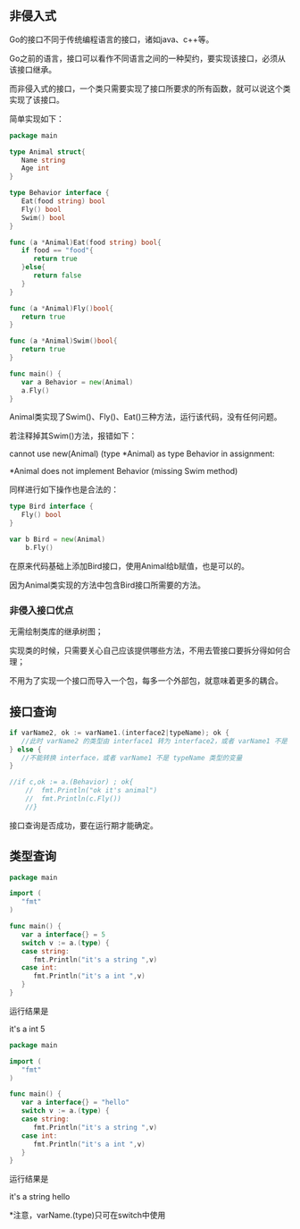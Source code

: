 ## 非侵入式

Go的接口不同于传统编程语言的接口，诸如java、c++等。

Go之前的语言，接口可以看作不同语言之间的一种契约，要实现该接口，必须从该接口继承。

而非侵入式的接口，一个类只需要实现了接口所要求的所有函数，就可以说这个类实现了该接口。

简单实现如下：

```go
package main

type Animal struct{
   Name string
   Age int
}

type Behavior interface {
   Eat(food string) bool
   Fly() bool
   Swim() bool
}

func (a *Animal)Eat(food string) bool{
   if food == "food"{
      return true
   }else{
      return false
   }
}

func (a *Animal)Fly()bool{
   return true
}

func (a *Animal)Swim()bool{
   return true
}

func main() {
   var a Behavior = new(Animal)
   a.Fly()
}
```

Animal类实现了Swim()、Fly()、Eat()三种方法，运行该代码，没有任何问题。

若注释掉其Swim()方法，报错如下：

cannot use new(Animal) (type *Animal) as type Behavior in assignment:

*Animal does not implement Behavior (missing Swim method)



同样进行如下操作也是合法的：

```go
type Bird interface {
   Fly() bool
}

var b Bird = new(Animal)
	b.Fly()
```

在原来代码基础上添加Bird接口，使用Animal给b赋值，也是可以的。

因为Animal类实现的方法中包含Bird接口所需要的方法。



### 非侵入接口优点

无需绘制类库的继承树图；

实现类的时候，只需要关心自己应该提供哪些方法，不用去管接口要拆分得如何合理；

不用为了实现一个接口而导入一个包，每多一个外部包，就意味着更多的耦合。



## 接口查询

```go
if varName2, ok := varName1.(interface2|typeName); ok {
   //此时 varName2 的类型由 interface1 转为 interface2，或者 varName1 不是 typeName 类型的变量  
} else {
   //不能转换 interface，或者 varName1 不是 typeName 类型的变量  
}

//if c,ok := a.(Behavior) ; ok{
	//	fmt.Println("ok it's animal")
	//	fmt.Println(c.Fly())
	//}
```

接口查询是否成功，要在运行期才能确定。



## 类型查询

```go
package main

import (
   "fmt"
)

func main() {
   var a interface{} = 5
   switch v := a.(type) {
   case string:
      fmt.Println("it's a string ",v)
   case int:
      fmt.Println("it's a int ",v)
   }
}
```

运行结果是

it's a int  5



```go
package main

import (
   "fmt"
)

func main() {
   var a interface{} = "hello"
   switch v := a.(type) {
   case string:
      fmt.Println("it's a string ",v)
   case int:
      fmt.Println("it's a int ",v)
   }
}
```

运行结果是

it's a string  hello



*注意，varName.(type)只可在switch中使用